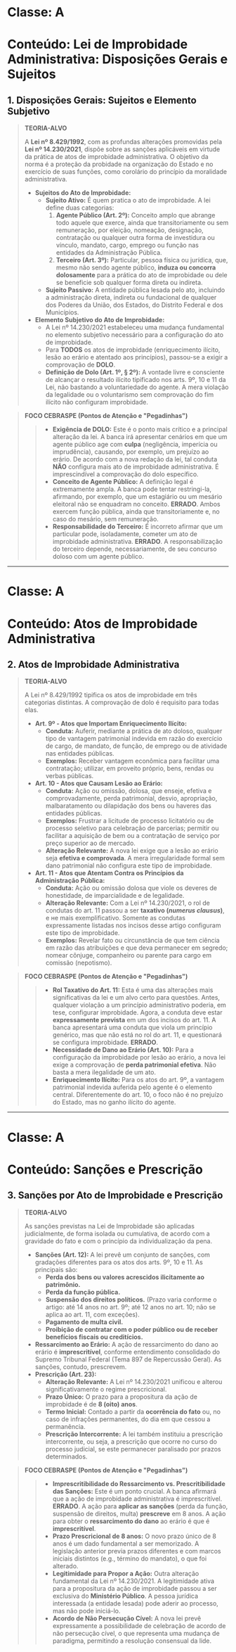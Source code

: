 # Classe: A
# Conteúdo: Lei de Improbidade Administrativa: Disposições Gerais e Sujeitos

## 1. Disposições Gerais: Sujeitos e Elemento Subjetivo

> **TEORIA-ALVO**
>
> A **Lei nº 8.429/1992**, com as profundas alterações promovidas pela **Lei nº 14.230/2021**, dispõe sobre as sanções aplicáveis em virtude da prática de atos de improbidade administrativa. O objetivo da norma é a proteção da probidade na organização do Estado e no exercício de suas funções, como corolário do princípio da moralidade administrativa.
>
> * **Sujeitos do Ato de Improbidade:**
>     * **Sujeito Ativo:** É quem pratica o ato de improbidade. A lei define duas categorias:
>         1.  **Agente Público (Art. 2º):** Conceito amplo que abrange todo aquele que exerce, ainda que transitoriamente ou sem remuneração, por eleição, nomeação, designação, contratação ou qualquer outra forma de investidura ou vínculo, mandato, cargo, emprego ou função nas entidades da Administração Pública.
>         2.  **Terceiro (Art. 3º):** Particular, pessoa física ou jurídica, que, mesmo não sendo agente público, **induza ou concorra dolosamente** para a prática do ato de improbidade ou dele se beneficie sob qualquer forma direta ou indireta.
>     * **Sujeito Passivo:** A entidade pública lesada pelo ato, incluindo a administração direta, indireta ou fundacional de qualquer dos Poderes da União, dos Estados, do Distrito Federal e dos Municípios.
> * **Elemento Subjetivo do Ato de Improbidade:**
>     * A Lei nº 14.230/2021 estabeleceu uma mudança fundamental no elemento subjetivo necessário para a configuração do ato de improbidade.
>     * Para **TODOS** os atos de improbidade (enriquecimento ilícito, lesão ao erário e atentado aos princípios), passou-se a exigir a comprovação de **DOLO**.
>     * **Definição de Dolo (Art. 1º, § 2º):** A vontade livre e consciente de alcançar o resultado ilícito tipificado nos arts. 9º, 10 e 11 da Lei, não bastando a voluntariedade do agente. A mera violação da legalidade ou o voluntarismo sem comprovação do fim ilícito não configuram improbidade.

> **FOCO CEBRASPE (Pontos de Atenção e "Pegadinhas")**
>
> > * **Exigência de DOLO:** Este é o ponto mais crítico e a principal alteração da lei. A banca irá apresentar cenários em que um agente público age com **culpa** (negligência, imperícia ou imprudência), causando, por exemplo, um prejuízo ao erário. De acordo com a nova redação da lei, tal conduta **NÃO** configura mais ato de improbidade administrativa. É imprescindível a comprovação do dolo específico.
> > * **Conceito de Agente Público:** A definição legal é extremamente ampla. A banca pode tentar restringi-la, afirmando, por exemplo, que um estagiário ou um mesário eleitoral não se enquadram no conceito. **ERRADO**. Ambos exercem função pública, ainda que transitoriamente e, no caso do mesário, sem remuneração.
> > * **Responsabilidade do Terceiro:** É incorreto afirmar que um particular pode, isoladamente, cometer um ato de improbidade administrativa. **ERRADO**. A responsabilização do terceiro depende, necessariamente, de seu concurso doloso com um agente público.

---
# Classe: A
# Conteúdo: Atos de Improbidade Administrativa

## 2. Atos de Improbidade Administrativa

> **TEORIA-ALVO**
>
> A Lei nº 8.429/1992 tipifica os atos de improbidade em três categorias distintas. A comprovação de dolo é requisito para todas elas.
>
> * **Art. 9º - Atos que Importam Enriquecimento Ilícito:**
>     * **Conduta:** Auferir, mediante a prática de ato doloso, qualquer tipo de vantagem patrimonial indevida em razão do exercício de cargo, de mandato, de função, de emprego ou de atividade nas entidades públicas.
>     * **Exemplos:** Receber vantagem econômica para facilitar uma contratação; utilizar, em proveito próprio, bens, rendas ou verbas públicas.
> * **Art. 10 - Atos que Causam Lesão ao Erário:**
>     * **Conduta:** Ação ou omissão, dolosa, que enseje, efetiva e comprovadamente, perda patrimonial, desvio, apropriação, malbaratamento ou dilapidação dos bens ou haveres das entidades públicas.
>     * **Exemplos:** Frustrar a licitude de processo licitatório ou de processo seletivo para celebração de parcerias; permitir ou facilitar a aquisição de bem ou a contratação de serviço por preço superior ao de mercado.
>     * **Alteração Relevante:** A nova lei exige que a lesão ao erário seja **efetiva e comprovada**. A mera irregularidade formal sem dano patrimonial não configura este tipo de improbidade.
> * **Art. 11 - Atos que Atentam Contra os Princípios da Administração Pública:**
>     * **Conduta:** Ação ou omissão dolosa que viole os deveres de honestidade, de imparcialidade e de legalidade.
>     * **Alteração Relevante:** Com a Lei nº 14.230/2021, o rol de condutas do art. 11 passou a ser **taxativo (*numerus clausus*)**, e не mais exemplificativo. Somente as condutas expressamente listadas nos incisos desse artigo configuram este tipo de improbidade.
>     * **Exemplos:** Revelar fato ou circunstância de que tem ciência em razão das atribuições e que deva permanecer em segredo; nomear cônjuge, companheiro ou parente para cargo em comissão (nepotismo).

> **FOCO CEBRASPE (Pontos de Atenção e "Pegadinhas")**
>
> > * **Rol Taxativo do Art. 11:** Esta é uma das alterações mais significativas da lei e um alvo certo para questões. Antes, qualquer violação a um princípio administrativo poderia, em tese, configurar improbidade. Agora, a conduta deve estar **expressamente prevista** em um dos incisos do art. 11. A banca apresentará uma conduta que viola um princípio genérico, mas que não está no rol do art. 11, e questionará se configura improbidade. **ERRADO**.
> > * **Necessidade de Dano ao Erário (Art. 10):** Para a configuração da improbidade por lesão ao erário, a nova lei exige a comprovação de **perda patrimonial efetiva**. Não basta a mera ilegalidade de um ato.
> > * **Enriquecimento Ilícito:** Para os atos do art. 9º, a vantagem patrimonial indevida auferida pelo agente é o elemento central. Diferentemente do art. 10, o foco não é no prejuízo do Estado, mas no ganho ilícito do agente.

---
# Classe: A
# Conteúdo: Sanções e Prescrição

## 3. Sanções por Ato de Improbidade e Prescrição

> **TEORIA-ALVO**
>
> As sanções previstas na Lei de Improbidade são aplicadas judicialmente, de forma isolada ou cumulativa, de acordo com a gravidade do fato e com o princípio da individualização da pena.
>
> * **Sanções (Art. 12):** A lei prevê um conjunto de sanções, com gradações diferentes para os atos dos arts. 9º, 10 e 11. As principais são:
>     * **Perda dos bens ou valores acrescidos ilicitamente ao patrimônio.**
>     * **Perda da função pública.**
>     * **Suspensão dos direitos políticos.** (Prazo varia conforme o artigo: até 14 anos no art. 9º; até 12 anos no art. 10; não se aplica ao art. 11, com exceções).
>     * **Pagamento de multa civil.**
>     * **Proibição de contratar com o poder público ou de receber benefícios fiscais ou creditícios.**
> * **Ressarcimento ao Erário:** A ação de ressarcimento do dano ao erário é **imprescritível**, conforme entendimento consolidado do Supremo Tribunal Federal (Tema 897 de Repercussão Geral). As sanções, contudo, prescrevem.
> * **Prescrição (Art. 23):**
>     * **Alteração Relevante:** A Lei nº 14.230/2021 unificou e alterou significativamente o regime prescricional.
>     * **Prazo Único:** O prazo para a propositura da ação de improbidade é de **8 (oito) anos**.
>     * **Termo Inicial:** Contado a partir da **ocorrência do fato** ou, no caso de infrações permanentes, do dia em que cessou a permanência.
>     * **Prescrição Intercorrente:** A lei também instituiu a prescrição intercorrente, ou seja, a prescrição que ocorre no curso do processo judicial, se este permanecer paralisado por prazos determinados.

> **FOCO CEBRASPE (Pontos de Atenção e "Pegadinhas")**
>
> > * **Imprescritibilidade do Ressarcimento vs. Prescritibilidade das Sanções:** Este é um ponto crucial. A banca afirmará que a ação de improbidade administrativa é imprescritível. **ERRADO**. A ação para **aplicar as sanções** (perda da função, suspensão de direitos, multa) **prescreve** em 8 anos. A ação para obter o **ressarcimento do dano** ao erário é que é **imprescritível**.
> > * **Prazo Prescricional de 8 anos:** O novo prazo único de 8 anos é um dado fundamental a ser memorizado. A legislação anterior previa prazos diferentes e com marcos iniciais distintos (e.g., término do mandato), o que foi alterado.
> > * **Legitimidade para Propor a Ação:** Outra alteração fundamental da Lei nº 14.230/2021. A legitimidade ativa para a propositura da ação de improbidade passou a ser exclusiva do **Ministério Público**. A pessoa jurídica interessada (a entidade lesada) pode aderir ao processo, mas não pode iniciá-lo.
> > * **Acordo de Não Persecução Cível:** A nova lei prevê expressamente a possibilidade de celebração de acordo de não persecução cível, o que representa uma mudança de paradigma, permitindo a resolução consensual da lide.